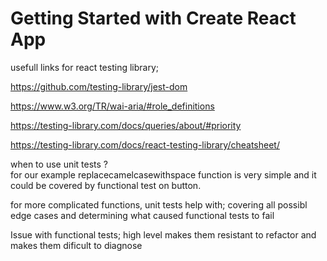 # Getting Started with Create React App

usefull links for react testing library;

https://github.com/testing-library/jest-dom

https://www.w3.org/TR/wai-aria/#role_definitions

https://testing-library.com/docs/queries/about/#priority

https://testing-library.com/docs/react-testing-library/cheatsheet/

when to use unit tests ? <br/>
for our example replacecamelcasewithspace function is very simple and it could be covered by functional test on button.

for more complicated functions, unit tests help with; covering all possibl edge cases and determining what caused functional tests to fail

Issue with functional tests; high level makes them resistant to refactor and makes them dificult to diagnose
